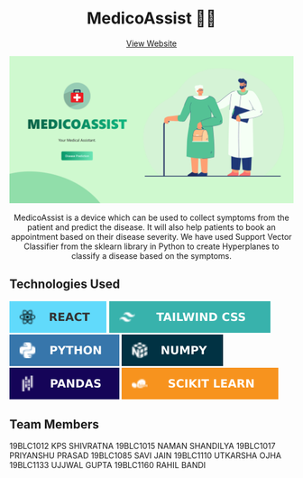 <h1 align="center">MedicoAssist 👨‍⚕️</h1>
<p align="center">
    <a href="https://medicoassist.netlify.app/">View Website</a>
</p>
<p align="center"><a href="https://medicoassist.netlify.app/"><img src="./src/images/homeimagereadme.png" width="700"></a></p>
<p align="center">MedicoAssist is a device which can be used to collect symptoms from the patient and predict the disease. It will also help patients to book an appointment based on their disease severity. We have used Support Vector Classifier from the sklearn library in Python to create Hyperplanes to classify a disease based on the symptoms.
</p>

## Technologies Used

<img src="./src/images/React.svg" alt="React">
<img src="./src/images/Tailwind CSS.svg" alt="Tailwind CSS">
<img src="./src/images/Python.svg" alt="Python">
<img src="./src/images/Numpy.svg" alt="Numpy">
<img src="./src/images/Pandas.svg" alt="Pandas">
<img src="./src/images/Scikit Learn.svg" alt="Scikit Learn">

## Team Members

19BLC1012 KPS SHIVRATNA
19BLC1015 NAMAN SHANDILYA
19BLC1017 PRIYANSHU PRASAD
19BLC1085 SAVI JAIN
19BLC1110 UTKARSHA OJHA
19BLC1133 UJJWAL GUPTA
19BLC1160 RAHIL BANDI

</a><br>
